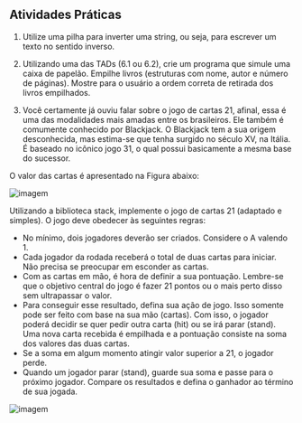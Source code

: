 ## Atividades Práticas

1. Utilize uma pilha para inverter uma string, ou seja, para escrever um texto no sentido inverso.

2. Utilizando uma das TADs (6.1 ou 6.2), crie um programa que simule uma caixa de papelão. Empilhe livros (estruturas com nome, autor e número de páginas). Mostre para o usuário a ordem correta de retirada dos livros empilhados.

3. Você certamente já ouviu falar sobre o jogo de cartas 21, afinal, essa é uma das modalidades mais amadas entre os brasileiros. Ele também é comumente conhecido por Blackjack. O Blackjack tem a sua origem desconhecida, mas estima-se que tenha surgido no século XV, na Itália. É baseado no icônico jogo 31, o qual possui basicamente a mesma base do sucessor.

O valor das cartas é apresentado na Figura abaixo:

<img src="https://www.casinoonlinegratis.com.br/images/como-jogar-blackjack-valor-cartas-blackjack.png" alt="imagem">

Utilizando a biblioteca stack, implemente o jogo de cartas 21 (adaptado e simples). O jogo deve obedecer às seguintes regras:

- No mínimo, dois jogadores deverão ser criados. Considere o A valendo 1.
- Cada jogador da rodada receberá o total de duas cartas para iniciar. Não precisa se preocupar em esconder as cartas.
- Com as cartas em mão, é hora de definir a sua pontuação. Lembre-se que o objetivo central do jogo é fazer 21 pontos ou o mais perto disso sem ultrapassar o valor.
- Para conseguir esse resultado, defina sua ação de jogo. Isso somente pode ser feito com base na sua mão (cartas). Com isso, o jogador poderá decidir se quer pedir outra carta (hit) ou se irá parar (stand). Uma nova carta recebida é empilhada e a pontuação consiste na soma dos valores das duas cartas.
- Se a soma em algum momento atingir valor superior a 21, o jogador perde.
- Quando um jogador parar (stand), guarde sua soma e passe para o próximo jogador. Compare os resultados e defina o ganhador ao término de sua jogada.

<img src="https://ktoapostasbr.com.br/wp-content/uploads/2021/01/como-jogar-21-capa-ktoapostasbr-1-980x653.jpg.webp" alt="imagem">

